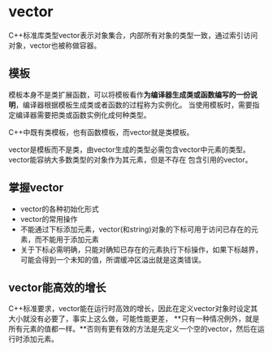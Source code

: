 # vector

C++标准库类型vector表示对象集合，内部所有对象的类型一致，通过索引访问对象，vector也被称做容器。

## 模板

模板本身不是类扩展函数，可以将模板看作**为编译器生成类或函数编写的一份说明**，编译器根据模板生成类或者函数的过程称为实例化。
当使用模板时，需要指定编译器需要把类或函数实例化成何种类型。

C++中既有类模板，也有函数模板，而vector就是类模板。

vector是模板而不是类，由vector生成的类型必需包含vector中元素的类型。vector能容纳大多数类型的对象作为其元素，但是不存在	包含引用的vector。

## 掌握vector

- vector的各种初始化形式
- vector的常用操作
- 不能通过下标添加元素，vector(和string)对象的下标可用于访问已存在的元素，而不能用于添加元素
- 关于下标必需明确，只能对确知已存在的元素执行下标操作，如果下标越界，可能会得到一个未知的值，所谓缓冲区溢出就是这类错误。

## vector能高效的增长

C++标准要求，vector能在运行时高效的增长，因此在定义vector对象时设定其大小就没有必要了，事实上这么做，可能性能更差，
**只有一种情况例外，就是所有元素的值都一样。**否则有更有效的方法是先定义一个空的vector，然后在运行时添加元素。


